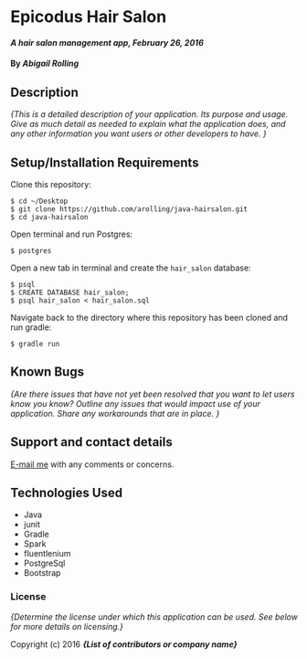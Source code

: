 # Epicodus Hair Salon

#### _A hair salon management app, February 26, 2016_

#### By _**Abigail Rolling**_

## Description

_{This is a detailed description of your application. Its purpose and usage.  Give as much detail as needed to explain what the application does, and any other information you want users or other developers to have. }_

## Setup/Installation Requirements

Clone this repository:
```
$ cd ~/Desktop
$ git clone https://github.com/arolling/java-hairsalon.git
$ cd java-hairsalon
```

Open terminal and run Postgres:
```
$ postgres
```

Open a new tab in terminal and create the `hair_salon` database:
```
$ psql
$ CREATE DATABASE hair_salon;
$ psql hair_salon < hair_salon.sql
```

Navigate back to the directory where this repository has been cloned and run gradle:
```
$ gradle run
```


## Known Bugs

_{Are there issues that have not yet been resolved that you want to let users know you know?  Outline any issues that would impact use of your application.  Share any workarounds that are in place. }_

## Support and contact details

[E-mail me](mailto:arolling@gmail.com) with any comments or concerns.

## Technologies Used

* Java
* junit
* Gradle
* Spark
* fluentlenium
* PostgreSql 
* Bootstrap

### License

*{Determine the license under which this application can be used.  See below for more details on licensing.}*

Copyright (c) 2016 **_{List of contributors or company name}_**
